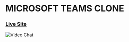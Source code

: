 # MICROSOFT TEAMS CLONE
### [Live Site](https://teams-cloneapp.herokuapp.com/)
![Video Chat](https://i.ibb.co/7WZRLD1/122.jpg)
